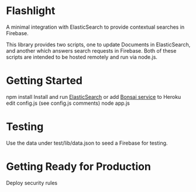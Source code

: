 Flashlight
==========

A minimal integration with ElasticSearch to provide contextual searches in Firebase.

This library provides two scripts, one to update Documents in ElasticSearch, and another which
answers search requests in Firebase. Both of these scripts are intended to be hosted remotely
and run via node.js.

Getting Started
===============

npm install
Install and run [ElasticSearch]() or add [Bonsai service]() to Heroku
edit config.js (see config.js comments)
node app.js

Testing
=======

Use the data under test/lib/data.json to seed a Firebase for testing.

Getting Ready for Production
============================

Deploy security rules
